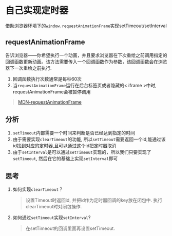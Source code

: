 # 自己实现定时器
借助浏览器环境下的`window.requestAnimationFrame`实现setTimeout/setInterval

## requestAnimationFrame
告诉浏览器——你希望执行一个动画，并且要求浏览器在下次重绘之前调用指定的回调函数更新动画。该方法需要传入一个回调函数作为参数，该回调函数会在浏览器下一次重绘之前执行.
1. 回调函数执行次数通常是每秒60次
2. 当`requestAnimationFrame`运行在后台标签页或者隐藏的\< iframe >中时, requestAnimationFrame会被暂停调用
> [MDN-requestAnimationFrame
](https://developer.mozilla.org/zh-CN/docs/Web/API/Window/requestAnimationFrame)


## 分析
1. `setTimeout`内部需要一个时间来判断是否已经达到指定的时间
2. 由于需要实现`clearTimeout`的功能, 所以`setTimeout`需要返回一个id,能通过该id找到对应的定时器,且可以通过这个id把定时器取消
3. 由于`setInterval`是可以通过`setTimeout`实现的，所以我们只要实现了`setTimeout`, 然后在它的基础上实现`setInterval`即可



## 思考
1. 如何实现`clearTimeout`？
    > 设置Timeout时返回id, 并把id作为定时器回调的key放在闭包中. 执行clearTimeout时对闭包操作.
2. 如何通过`setTimeout`实现`setInterval`?
    > 在setTimeout的回调里面再设置setTimeout.